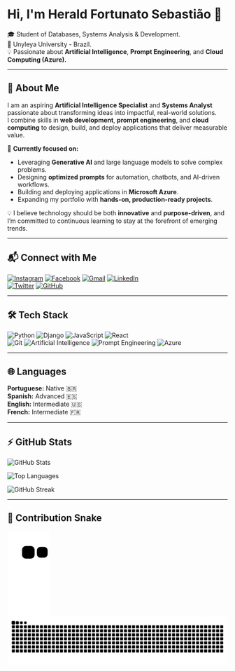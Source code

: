 # Hi, I'm Herald Fortunato Sebastião 👋  

🎓 Student of Databases, Systems Analysis & Development.  
📍 Unyleya University - Brazil.  
💡 Passionate about **Artificial Intelligence**, **Prompt Engineering**, and **Cloud Computing (Azure).**  

---

## 📖 About Me  
I am an aspiring **Artificial Intelligence Specialist** and **Systems Analyst** passionate about transforming ideas into impactful, real-world solutions.  
I combine skills in **web development**, **prompt engineering**, and **cloud computing** to design, build, and deploy applications that deliver measurable value.  

🚀 **Currently focused on:**  
- Leveraging **Generative AI** and large language models to solve complex problems.  
- Designing **optimized prompts** for automation, chatbots, and AI-driven workflows.  
- Building and deploying applications in **Microsoft Azure**.  
- Expanding my portfolio with **hands-on, production-ready projects**.  

💡 I believe technology should be both **innovative** and **purpose-driven**, and I’m committed to continuous learning to stay at the forefront of emerging trends.  

---

## 📬 Connect with Me  

[![Instagram](https://img.shields.io/badge/Instagram-%23E4405F?style=for-the-badge&logo=instagram&logoColor=white)](https://www.instagram.com/herald.fortunato/) 
[![Facebook](https://img.shields.io/badge/Facebook-1877F2?style=for-the-badge&logo=facebook&logoColor=white)](https://www.facebook.com/herald.fortunato.12/) 
[![Gmail](https://img.shields.io/badge/Gmail-D14836?style=for-the-badge&logo=gmail&logoColor=white)](mailto:heraldfortunato1@gmail.com) 
[![LinkedIn](https://img.shields.io/badge/LinkedIn-0077B5?style=for-the-badge&logo=linkedin&logoColor=white)](https://www.linkedin.com/in/herald-fortunato-sebasti%C3%A3o-677429218/)  
[![Twitter](https://img.shields.io/badge/Twitter-1DA1F2?style=for-the-badge&logo=twitter&logoColor=white)](https://twitter.com/FortunatoHerald) 
[![GitHub](https://img.shields.io/badge/GitHub-100000?style=for-the-badge&logo=github&logoColor=white)](https://github.com/Fortunato-Herald)  

---

## 🛠️ Tech Stack  

![Python](https://img.shields.io/badge/Python-3776AB?style=for-the-badge&logo=python&logoColor=white) 
![Django](https://img.shields.io/badge/Django-092E20?style=for-the-badge&logo=django&logoColor=white) 
![JavaScript](https://img.shields.io/badge/JavaScript-F7DF1E?style=for-the-badge&logo=javascript&logoColor=black) 
![React](https://img.shields.io/badge/React-20232A?style=for-the-badge&logo=react&logoColor=61DAFB)  
![Git](https://img.shields.io/badge/Git-F05032?style=for-the-badge&logo=git&logoColor=white) 
![Artificial Intelligence](https://img.shields.io/badge/Artificial%20Intelligence-FF6F00?style=for-the-badge&logo=openai&logoColor=white) 
![Prompt Engineering](https://img.shields.io/badge/Prompt%20Engineering-8E44AD?style=for-the-badge&logo=chatbot&logoColor=white) 
![Azure](https://img.shields.io/badge/Microsoft%20Azure-0078D4?style=for-the-badge&logo=microsoftazure&logoColor=white)  

---

## 🌐 Languages  

**Portuguese:** Native 🇧🇷  
**Spanish:** Advanced 🇪🇸  
**English:** Intermediate 🇺🇸  
**French:** Intermediate 🇫🇷  

---

## ⚡ GitHub Stats  

![GitHub Stats](https://github-readme-stats.vercel.app/api?username=Fortunato-Herald&show_icons=true&theme=tokyonight)  

![Top Languages](https://github-readme-stats.vercel.app/api/top-langs/?username=Fortunato-Herald&layout=compact&langs_count=8&theme=tokyonight)  

![GitHub Streak](https://github-readme-streak-stats.herokuapp.com/?user=Fortunato-Herald&theme=tokyonight)  

---

## 🧩 Contribution Snake  

![Snake animation](https://raw.githubusercontent.com/Fortunato-Herald/Fortunato-Herald/output/github-contribution-grid-snake.svg)  
![Snake animation dark](https://raw.githubusercontent.com/Fortunato-Herald/Fortunato-Herald/output/github-contribution-grid-snake-dark.svg)  
